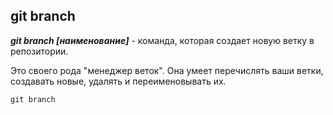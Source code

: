 ## git branch

***git branch [наименование]*** - команда, которая создает новую ветку в репозитории.

Это своего рода "менеджер веток". Она умеет перечислять ваши ветки, создавать новые, удалять и переименовывать их.

```bach=
git branch
```